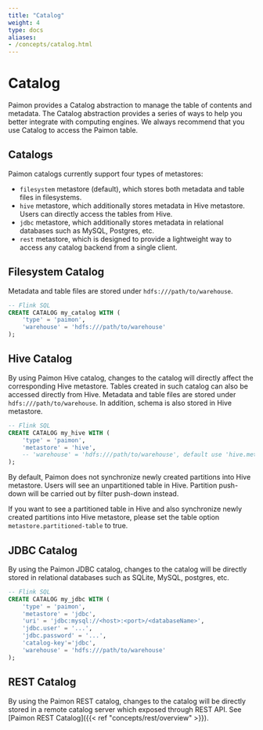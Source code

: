 ```yaml
---
title: "Catalog"
weight: 4
type: docs
aliases:
- /concepts/catalog.html
---
```

<!--
Licensed to the Apache Software Foundation (ASF) under one
or more contributor license agreements.  See the NOTICE file
distributed with this work for additional information
regarding copyright ownership.  The ASF licenses this file
to you under the Apache License, Version 2.0 (the
"License"); you may not use this file except in compliance
with the License.  You may obtain a copy of the License at

  http://www.apache.org/licenses/LICENSE-2.0

Unless required by applicable law or agreed to in writing,
software distributed under the License is distributed on an
"AS IS" BASIS, WITHOUT WARRANTIES OR CONDITIONS OF ANY
KIND, either express or implied.  See the License for the
specific language governing permissions and limitations
under the License.
-->

# Catalog

Paimon provides a Catalog abstraction to manage the table of contents and metadata. The Catalog abstraction provides
a series of ways to help you better integrate with computing engines. We always recommend that you use Catalog to
access the Paimon table.

## Catalogs

Paimon catalogs currently support four types of metastores:

* `filesystem` metastore (default), which stores both metadata and table files in filesystems.
* `hive` metastore, which additionally stores metadata in Hive metastore. Users can directly access the tables from Hive.
* `jdbc` metastore, which additionally stores metadata in relational databases such as MySQL, Postgres, etc.
* `rest` metastore, which is designed to provide a lightweight way to access any catalog backend from a single client.

## Filesystem Catalog

Metadata and table files are stored under `hdfs:///path/to/warehouse`.

```sql
-- Flink SQL
CREATE CATALOG my_catalog WITH (
    'type' = 'paimon',
    'warehouse' = 'hdfs:///path/to/warehouse'
);
```

## Hive Catalog

By using Paimon Hive catalog, changes to the catalog will directly affect the corresponding Hive metastore. Tables
created in such catalog can also be accessed directly from Hive. Metadata and table files are stored under
`hdfs:///path/to/warehouse`. In addition, schema is also stored in Hive metastore.

```sql
-- Flink SQL
CREATE CATALOG my_hive WITH (
    'type' = 'paimon',
    'metastore' = 'hive',
    -- 'warehouse' = 'hdfs:///path/to/warehouse', default use 'hive.metastore.warehouse.dir' in HiveConf
);
```

By default, Paimon does not synchronize newly created partitions into Hive metastore. Users will see an unpartitioned
table in Hive. Partition push-down will be carried out by filter push-down instead.

If you want to see a partitioned table in Hive and also synchronize newly created partitions into Hive metastore,
please set the table option `metastore.partitioned-table` to true.

## JDBC Catalog

By using the Paimon JDBC catalog, changes to the catalog will be directly stored in relational databases such as SQLite,
MySQL, postgres, etc.

```sql
-- Flink SQL
CREATE CATALOG my_jdbc WITH (
    'type' = 'paimon',
    'metastore' = 'jdbc',
    'uri' = 'jdbc:mysql://<host>:<port>/<databaseName>',
    'jdbc.user' = '...', 
    'jdbc.password' = '...', 
    'catalog-key'='jdbc',
    'warehouse' = 'hdfs:///path/to/warehouse'
);
```

## REST Catalog

By using the Paimon REST catalog, changes to the catalog will be directly stored in a remote catalog server which exposed through REST API.
See [Paimon REST Catalog]({{< ref "concepts/rest/overview" >}}).

